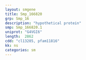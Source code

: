 ```yaml
---
layout: smgene
title: Smp_166820
grp: Smp_16
description: "hypothetical protein"
smp: Smp_166820.1
uniprot: "G4VGI6"
length:  2862
cdd: "cl13285, pfam11816"
kk: ns
categories: sm
---
```

